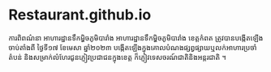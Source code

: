 # Restaurant.github.io
ការពិពណ៌នា អាហារដ្ឋានទឹកម្ហិចភូមិបារាំង        អាហារដ្ឋានទឹកម្ហិចភូមិបារាំង ខេត្តកំពត ត្រូវបានបង្កើតឡើងចាប់តាំងពី ថ្ងៃទី១៧ ខែមេសា ឆ្នាំ២០២៣ បង្កើតឡើងក្នុងគោលបំណងផ្សព្វផ្សាយឬលក់អាហារប្រចាំតំបន់ និងសម្រាក់លំហែរជូនភ្ញៀវប្រជាជនក្នុងខេត្ត ក៏ភ្ញៀវទេសចរណ៍ជាតិនិងអន្តរជាតិ​​ ។
